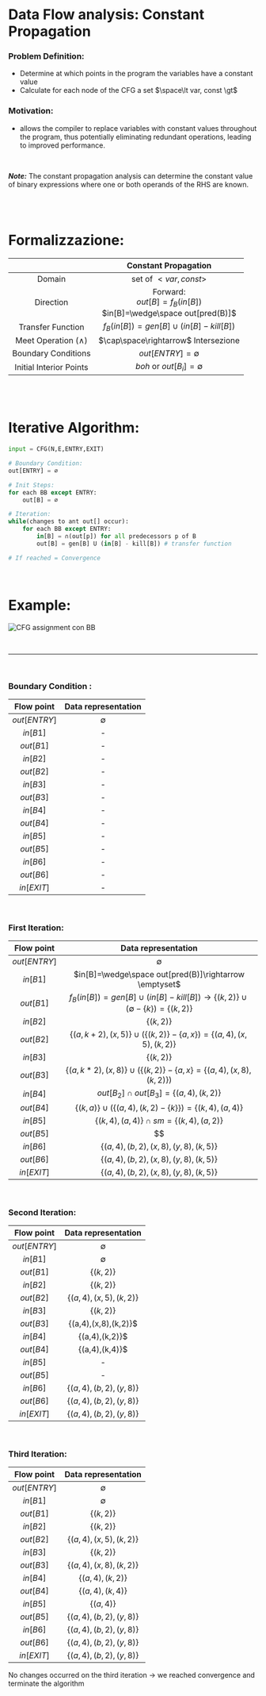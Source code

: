 # Data Flow analysis: Constant Propagation

### Problem Definition:

- Determine at which points in the program the variables have a constant value
- Calculate for each node of the CFG a set $\space\lt var, const \gt$

### Motivation:

- allows the compiler to replace variables with constant values throughout the program, thus potentially eliminating redundant operations, leading to improved performance.

<br>

**_Note:_** The constant propagation analysis can determine the constant value of binary expressions where one or both operands of the RHS are known.

<br><br>

# Formalizzazione:

|                           |                        **Constant Propagation**                        |
| :-----------------------: | :--------------------------------------------------------------------: |
|          Domain           |                      set of $\lt var, const \gt$                       |
|         Direction         | Forward:<br>$out[B]=f_B(in[B])$ <br> $in[B]=\wedge\space out[pred(B)]$ |
|     Transfer Function     |               $f_B(in[B])=gen[B] \cup (in[B] - kill[B])$               |
| Meet Operation $(\wedge)$ |                  $\cap\space\rightarrow$ Intersezione                  |
|    Boundary Conditions    |                        $out[ENTRY] = \emptyset$                        |
|  Initial Interior Points  |                    $boh$ or $out[B_i] = \emptyset$                     |

<br><br>

# Iterative Algorithm:

```python
input = CFG(N,E,ENTRY,EXIT)

# Boundary Condition:
out[ENTRY] = ∅

# Init Steps:
for each BB except ENTRY:
    out[B] = ∅

# Iteration:
while(changes to ant out[] occur):
    for each BB except ENTRY:
        in[B] = ∩(out[p]) for all predecessors p of B
        out[B] = gen[B] U (in[B] - kill[B]) # transfer function

# If reached = Convergence
```

<br>

# Example:

![CFG assignment con BB](../../images/CFG_BB_CP.png)

<br>

---

<br>

### Boundary Condition :

|  Flow point  | Data representation |
| :----------: | :-----------------: |
| $out[ENTRY]$ |     $\emptyset$     |
|   $in[B1]$   |          -          |
|  $out[B1]$   |          -          |
|   $in[B2]$   |          -          |
|  $out[B2]$   |          -          |
|   $in[B3]$   |          -          |
|  $out[B3]$   |          -          |
|   $in[B4]$   |          -          |
|  $out[B4]$   |          -          |
|   $in[B5]$   |          -          |
|  $out[B5]$   |          -          |
|   $in[B6]$   |          -          |
|  $out[B6]$   |          -          |
|  $in[EXIT]$  |          -          |

<br>

### First Iteration:

|  Flow point  |                                         Data representation                                          |
| :----------: | :--------------------------------------------------------------------------------------------------: |
| $out[ENTRY]$ |                                             $\emptyset$                                              |
|   $in[B1]$   |                        $in[B]=\wedge\space out[pred(B)]\rightarrow \emptyset$                        |
|  $out[B1]$   | $f_B(in[B])=gen[B] \cup (in[B] - kill[B]) \rightarrow \{(k,2)\}\cup (\emptyset - \{k\}) = \{(k,2)\}$ |
|   $in[B2]$   |                                             $\{(k,2)\}$                                              |
|  $out[B2]$   |                $\{(a,k + 2),(x,5)\} \cup (\{(k,2)\}- \{a,x\})=\{(a,4),(x,5),(k,2)\}$                 |
|   $in[B3]$   |                                             $\{(k,2)\}$                                              |
|  $out[B3]$   |                $\{(a,k*2),(x,8)\}\cup (\{(k,2)\} - \{a,x\} = \{(a,4),(x,8),(k,2)\})$                 |
|   $in[B4]$   |                               $out[B_2]\cap out[B_3]= \{(a,4),(k,2)\}$                               |
|  $out[B4]$   |                     $\{(k,a)\}\cup (\{(a,4),(k,2) - \{k\}\}) = \{(k,4),(a,4)\}$                      |
|   $in[B5]$   |                              $\{(k,4),(a,4)\}\cap sm = \{(k,4),(a,2)\}$                              |
|  $out[B5]$   |                                                  $$                                                  |
|   $in[B6]$   |                                 $\{(a,4),(b,2),(x,8),(y,8),(k,5)\}$                                  |
|  $out[B6]$   |                                 $\{(a,4),(b,2),(x,8),(y,8),(k,5)\}$                                  |
|  $in[EXIT]$  |                                 $\{(a,4),(b,2),(x,8),(y,8),(k,5)\}$                                  |

<br>

### Second Iteration:

|  Flow point  |   Data representation   |
| :----------: | :---------------------: |
| $out[ENTRY]$ |       $\emptyset$       |
|   $in[B1]$   |       $\emptyset$       |
|  $out[B1]$   |       $\{(k,2)\}$       |
|   $in[B2]$   |       $\{(k,2)\}$       |
|  $out[B2]$   | $\{(a,4),(x,5),(k,2)\}$ |
|   $in[B3]$   |       $\{(k,2)\}$       |
|  $out[B3]$   | \{(a,4),(x,8),(k,2)\}$  |
|   $in[B4]$   |    \{(a,4),(k,2)\}$     |
|  $out[B4]$   |    \{(a,4),(k,4)\}$     |
|   $in[B5]$   |            -            |
|  $out[B5]$   |            -            |
|   $in[B6]$   | $\{(a,4),(b,2),(y,8)\}$ |
|  $out[B6]$   | $\{(a,4),(b,2),(y,8)\}$ |
|  $in[EXIT]$  | $\{(a,4),(b,2),(y,8)\}$ |

<br>

### Third Iteration:

|  Flow point  |   Data representation   |
| :----------: | :---------------------: |
| $out[ENTRY]$ |       $\emptyset$       |
|   $in[B1]$   |       $\emptyset$       |
|  $out[B1]$   |       $\{(k,2)\}$       |
|   $in[B2]$   |       $\{(k,2)\}$       |
|  $out[B2]$   | $\{(a,4),(x,5),(k,2)\}$ |
|   $in[B3]$   |       $\{(k,2)\}$       |
|  $out[B3]$   | $\{(a,4),(x,8),(k,2)\}$ |
|   $in[B4]$   |    $\{(a,4),(k,2)\}$    |
|  $out[B4]$   |    $\{(a,4),(k,4)\}$    |
|   $in[B5]$   |       $\{(a,4)\}$       |
|  $out[B5]$   | $\{(a,4),(b,2),(y,8)\}$ |
|   $in[B6]$   | $\{(a,4),(b,2),(y,8)\}$ |
|  $out[B6]$   | $\{(a,4),(b,2),(y,8)\}$ |
|  $in[EXIT]$  | $\{(a,4),(b,2),(y,8)\}$ |

No changes occurred on the third iteration $\rightarrow$ we reached convergence and terminate the algorithm
